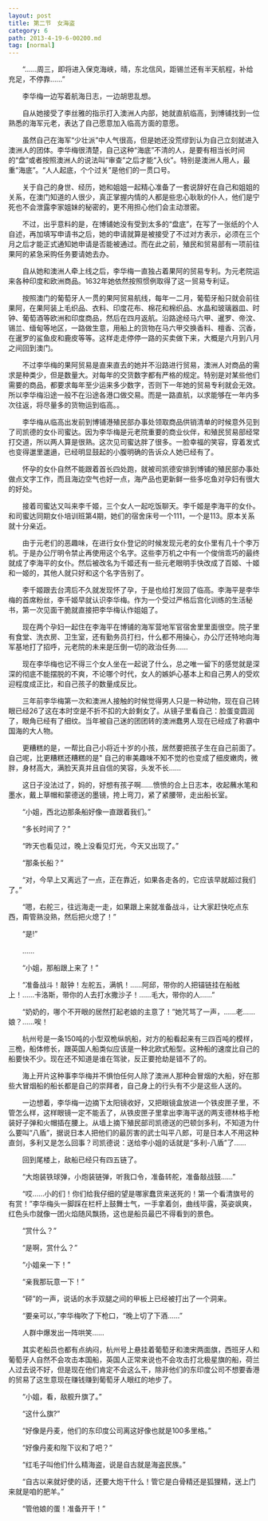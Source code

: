 ```yaml
---
layout: post
title: 第二节　女海盗
category: 6
path: 2013-4-19-6-00200.md
tag: [normal]
---
```


　　“……周三，即将进入保克海峡，晴，东北信风，距锡兰还有半天航程，补给充足，不停靠……”

　　李华梅一边写着航海日志，一边胡思乱想。

　　自从她接受了李丝雅的指示打入澳洲人内部，她就直航临高，到博铺找到一位熟悉的海军元老，表达了自己愿意加入临高方面的意愿。

　　虽然自己在海军“少壮派”中人气很高，但是她还没荒缪到认为自己立刻就进入澳洲人的团体。李华梅很清楚，自己这种“海底”不清的人，是要有相当长时间的“盘”或者按照澳洲人的说法叫“审查”之后才能“入伙”。特别是澳洲人用人，最重“海底”。“人人起底，个个过关”是他们的一贯口号。

　　关于自己的身世、经历，她和姐姐一起精心准备了一套说辞好在自己和姐姐的关系，在澳门知道的人很少，真正掌握内情的人都是些忠心耿耿的仆人，他们是宁死也不会泄露李家姐妹的秘密的，更不用担心他们会主动泄密。

　　不过，出乎意料的是，在博铺她没有受到太多的“盘底”，在写了一张纸的个人自述，再加填写申请书之后，她的申请就算是被接受了不过对方表示，必须在三个月之后才能正式通知她申请是否能被通过。而在此之前，殖民和贸易部有一项前往果阿的紧急采购任务要请她去办。

　　自从她和澳洲人牵上线之后，李华梅一直独占着果阿的贸易专利。为元老院运来各种印度和欧洲商品。1632年她依然按照惯例取得了这一贸易专利证。

　　按照澳门的葡萄牙人一贯的果阿贸易航线，每年一二月，葡萄牙船只就会前往果阿，在果阿装上毛织品、衣料、印度花布、棉花和棉织品、水晶和玻璃器皿、时钟、葡萄酒等欧洲和印度商品，然后在四月返航。沿路途经马六甲、暹罗、帝汶、锡兰、缅甸等地区，一路做生意，用船上的货物在马六甲交换香料、檀香、沉香，在暹罗的鲨鱼皮和鹿皮等等。这样走走停停一路的买卖做下来，大概是六月到八月之间回到澳门。

　　不过李华梅的果阿贸易是直来直去的她并不沿路进行贸易，澳洲人对商品的需求是种类少，但是数量大。对每年的交货数字都有严格的规定。特别是对某些他们需要的商品，都要求每年至少运来多少数字，否则下一年她的贸易专利就会无效。所以李华梅沿途一般不在沿途各港口做交易。而是一路直航，以求能够在一年内多次往返，将尽量多的货物运到临高。。

　　李华梅从临高出发前到博铺港殖民部办事处领取商品供销清单的时候意外见到了司凯德的女仆司蜜达。因为李华梅是元老院重要的商业伙伴，和殖民贸易部经常打交道，所以两人算是很熟。这次见司蜜达胖了很多。一脸幸福的笑容，穿着发式也变得邋里邋遢，已经明显鼓起的小腹明确的告诉众人她已经有了。

　　怀孕的女仆自然不能跟着首长四处跑，就被司凯德安排到博铺的殖民部办事处做点文字工作，而且海边空气也好一点，海产品也更新鲜一些多吃鱼对孕妇有很大的好处。

　　接着司蜜达又叫来李千姬，三个女人一起吃饭聊天。李千姬是李海平的女仆。和司蜜达同期女仆培训班第4期，她们的宿舍床号一个111，一个是113。原本关系就十分亲近。

　　由于元老们的恶趣味，在进行女仆登记的时候发现元老的女仆里有几十个李万机。于是办公厅明令禁止再使用这个名字。这些李万机之中有一个俊俏乖巧的最终就成了李海平的女仆。然后被改名为千姬还有一些元老眼明手快改成了百姬、十姬和一姬的，其他人就只好和这个名字告别了。

　　李千姬跟去台湾后不久就发现怀了孕，于是也给打发回了临高。李海平是李华梅的首席粉丝，李千姬早就认识李华梅。作为一个受过严格后宫化训练的生活秘书，第一次见面干脆就直接把李华梅认作姐姐了。

　　现在两个孕妇一起住在李海平在博铺的海军营地军官宿舍里里面很空。院子里有食堂、洗衣房、卫生室，还有勤务员打扫，什么都不用操心，办公厅还特地向海军基地打了招呼，元老院的未来是压倒一切的政治任务……

　　现在李华梅也记不得三个女人坐在一起说了什么，总之唯一留下的感觉就是深深的彻底不能摆脱的不爽，不论哪个时代，女人的嫉妒心基本上和自己男人的受欢迎程度成正比，和自己孩子的数量成反比。

　　三年前李华梅第一次和澳洲人接触的时候觉得男人只是一种动物，现在自己转眼已经26了这在本时空是不折不扣的大龄剩女了。从镜子里看自己：脸蛋变圆润了，眼角已经有了细纹。当年被自己迷的团团转的澳洲蠢男人现在已经成了称霸中国海的大人物。

　　更糟糕的是，一帮比自己小将近十岁的小孩，居然要把孩子生在自己前面了。自己呢，比更糟糕还糟糕的是" 自己的审美趣味不知不觉的也变成了细皮嫩肉，微胖，身材高大，满脸天真并且自信的笑容，头发不长……

　　这日子没法过了，妈的，好想有孩子啊……愤愤的合上日志本，收起蘸水笔和墨水，戴上草帽和蒙德送的墨镜，挎上弯刀，紧了紧腰带，走出船长室。

　　“小姐，西北边那条船好像一直跟着我们。”

　　“多长时间了？”

　　“昨天也看见过，晚上没看见灯光，今天又出现了。”

　　“那条长船？”

　　“对，今早上又离远了一点，正在靠近，如果各走各的，它应该早就超过我们了。”

　　“嗯，右舵三，往远海走一走，如果跟上来就准备战斗，让大家赶快吃点东西，甭管熟没熟，然后把火熄了！”

　　“是!”

　　……

　　“小姐，那船跟上来了！”

　　“准备战斗！敲钟！左舵五，满帆！……阿邱，带你的人把锚链挂在船舷上！……卡洛斯，带你的人去打水撒沙子！……毛大，带你的人……”

　　“奶奶的，哪个不开眼的居然打起老娘的主意了！”她咒骂了一声，……老……娘？……唉！

　　杭州号是一条150吨的小型双桅纵帆船，对方的船看起来有三四百吨的模样，三桅，船体修长，跟英国人船类似应该是一种北欧式船型。这种船的速度比自己的船要快不少。现在还不知道是谁在驾驶，反正要抢劫是错不了的。

　　海上开片这种事李华梅并不惧怕任何人除了澳洲人那种会冒烟的大船，好在那些大冒烟船的船长都是自己的崇拜者，自己身上的行头有不少是这些人送的。

　　一边想着，李华梅一边摘下太阳镜收好，又把眼镜盒放进一个铁皮匣子里，不管怎么样，这样眼镜一定不能丢了，从铁皮匣子里拿出李海平送的两支德林格手枪装好子弹和火帽插在腰上。从墙上摘下殖民部司凯德送的巴顿剑多利，不知道为什么要叫“八盾”，据说日本人把他们的最厉害的武士叫平八郎，可是日本人不用这种直剑，多利又是怎么回事？司凯德说：送给李小姐的话就是“多利-八盾”了……

　　回到尾楼上，敌船已经只有四五链了。

　　“大炮装铁球弹，小炮装链弹，听我口令，准备转舵，准备敲战鼓……”

　　“哎……小的们！你们给我仔细的望是哪家蠢货来送死的！第一个看清旗号的有赏！”李华梅头一脚踩在栏杆上鼓舞士气，一手拿着剑，曲线毕露，英姿飒爽，红色头巾就像一团火焰随风飘扬，这也是船员最巴不得看到的景色。

　　“赏什么？”

　　“是啊，赏什么？”

　　“小姐亲一下！”

　　“亲我那玩意一下！”

　　“砰”的一声，说话的水手双腿之间的甲板上已经被打出了一个洞来。

　　“要亲可以，”李华梅吹了下枪口，“晚上切了下酒……”

　　人群中爆发出一阵哄笑……

　　其实老船员也都有点纳闷，杭州号上悬挂着葡萄牙和澳宋两面旗，西班牙人和葡萄牙人自然不会攻击本国船，英国人正常来说也不会攻击打北极星旗的船，荷兰人过去说不好，但是现在他们肯定不会这么干，除非他们的东印度公司不想要香港的贸易了这生意现在赚钱赚到葡萄牙人眼红的地步了。

　　“小姐，看，敌舰升旗了。”

　　“这什么旗?”

　　“好像是丹麦，他们的东印度公司离这好像也就是100多里格。”

　　“好像丹麦和陛下议和了吧？”

　　“红毛子叫他们什么精海盗，说是自古就是海盗民族。”

　　“自古以来就好使的话，还要大炮干什么！管它是白骨精还是狐狸精，送上门来就是咱的肥羊。”

　　“管他娘的蛋！准备开干！”
